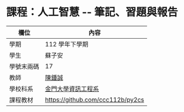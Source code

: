 # 課程：人工智慧 -- 筆記、習題與報告

欄位 | 內容
-----|--------
學期 | 112 學年下學期
學生 |  蘇子安
學號末兩碼 | 17
教師 | [陳鍾誠](https://www.nqu.edu.tw/educsie/index.php?act=blog&code=list&ids=4)
學校科系 | [金門大學資訊工程系](https://www.nqu.edu.tw/educsie/index.php)
課程教材 | https://github.com/ccc112b/py2cs

